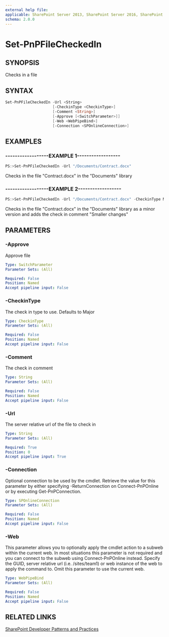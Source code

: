 ```yaml
---
external help file:
applicable: SharePoint Server 2013, SharePoint Server 2016, SharePoint Server 2019, SharePoint Online
schema: 2.0.0
---
```

# Set-PnPFileCheckedIn

## SYNOPSIS
Checks in a file

## SYNTAX 

```powershell
Set-PnPFileCheckedIn -Url <String>
                     [-CheckinType <CheckinType>]
                     [-Comment <String>]
                     [-Approve [<SwitchParameter>]]
                     [-Web <WebPipeBind>]
                     [-Connection <SPOnlineConnection>]
```

## EXAMPLES

### ------------------EXAMPLE 1------------------
```powershell
PS:>Set-PnPFileCheckedIn -Url "/Documents/Contract.docx"
```

Checks in the file "Contract.docx" in the "Documents" library

### ------------------EXAMPLE 2------------------
```powershell
PS:>Set-PnPFileCheckedIn -Url "/Documents/Contract.docx" -CheckinType MinorCheckin -Comment "Smaller changes"
```

Checks in the file "Contract.docx" in the "Documents" library as a minor version and adds the check in comment "Smaller changes"

## PARAMETERS

### -Approve
Approve file

```yaml
Type: SwitchParameter
Parameter Sets: (All)

Required: False
Position: Named
Accept pipeline input: False
```

### -CheckinType
The check in type to use. Defaults to Major

```yaml
Type: CheckinType
Parameter Sets: (All)

Required: False
Position: Named
Accept pipeline input: False
```

### -Comment
The check in comment

```yaml
Type: String
Parameter Sets: (All)

Required: False
Position: Named
Accept pipeline input: False
```

### -Url
The server relative url of the file to check in

```yaml
Type: String
Parameter Sets: (All)

Required: True
Position: 0
Accept pipeline input: True
```

### -Connection
Optional connection to be used by the cmdlet. Retrieve the value for this parameter by either specifying -ReturnConnection on Connect-PnPOnline or by executing Get-PnPConnection.

```yaml
Type: SPOnlineConnection
Parameter Sets: (All)

Required: False
Position: Named
Accept pipeline input: False
```

### -Web
This parameter allows you to optionally apply the cmdlet action to a subweb within the current web. In most situations this parameter is not required and you can connect to the subweb using Connect-PnPOnline instead. Specify the GUID, server relative url (i.e. /sites/team1) or web instance of the web to apply the command to. Omit this parameter to use the current web.

```yaml
Type: WebPipeBind
Parameter Sets: (All)

Required: False
Position: Named
Accept pipeline input: False
```

## RELATED LINKS

[SharePoint Developer Patterns and Practices](https://aka.ms/sppnp)